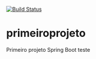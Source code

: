 [![Build Status](https://travis-ci.org/leafar79/primeiroprojeto.svg?branch=master)](https://travis-ci.org/leafar79/primeiroprojeto)
# primeiroprojeto
Primeiro projeto Spring Boot
teste
